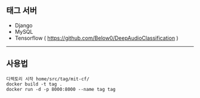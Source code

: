 ## 태그 서버

* Django
* MySQL
* Tensorflow ( https://github.com/Below0/DeepAudioClassification )

-----


## 사용법
```
디렉토리 시작 home/src/tag/mit-cf/
docker build -t tag .
docker run -d -p 8000:8000 --name tag tag
```
